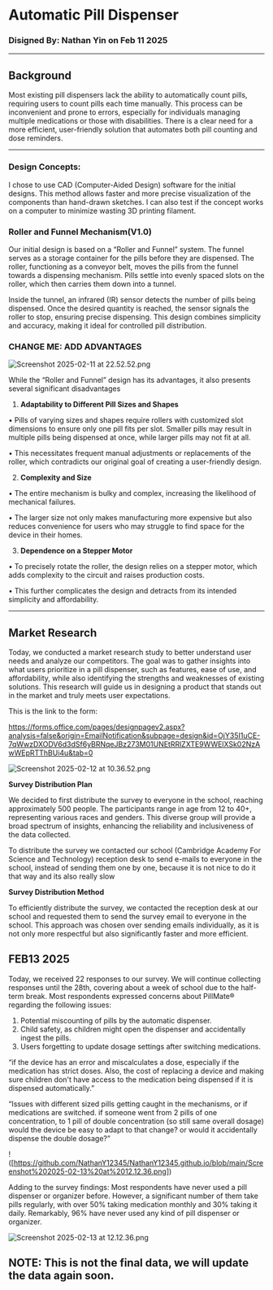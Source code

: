 # Automatic Pill Dispenser

### Disigned By: Nathan Yin on Feb 11 2025

---

## Background

Most existing pill dispensers lack the ability to automatically count pills, requiring users to count pills each time manually. This process can be inconvenient and prone to errors, especially for individuals managing multiple medications or those with disabilities. There is a clear need for a more efficient, user-friendly solution that automates both pill counting and dose reminders.

---

### **Design Concepts:**

I chose to use CAD (Computer-Aided Design) software for the initial designs. This method allows faster and more precise visualization of the components than hand-drawn sketches. I can also test if the concept works on a computer to minimize wasting 3D printing filament.

### **Roller and Funnel Mechanism(V1.0)**

Our initial design is based on a “Roller and Funnel” system. The funnel serves as a storage container for the pills before they are dispensed. The roller, functioning as a conveyor belt, moves the pills from the funnel towards a dispensing mechanism. Pills settle into evenly spaced slots on the roller, which then carries them down into a tunnel.

Inside the tunnel, an infrared (IR) sensor detects the number of pills being dispensed. Once the desired quantity is reached, the sensor signals the roller to stop, ensuring precise dispensing. This design combines simplicity and accuracy, making it ideal for controlled pill distribution.

### CHANGE ME: ADD ADVANTAGES

![Screenshot 2025-02-11 at 22.52.52.png](attachment:51cd10c9-f2c4-4b7b-a6f6-f55130790bb6:Screenshot_2025-02-11_at_22.52.52.png)

While the “Roller and Funnel” design has its advantages, it also presents several significant disadvantages

1.	**Adaptability to Different Pill Sizes and Shapes**

•	Pills of varying sizes and shapes require rollers with customized slot dimensions to ensure only one pill fits per slot. Smaller pills may result in multiple pills being dispensed at once, while larger pills may not fit at all.

•	This necessitates frequent manual adjustments or replacements of the roller, which contradicts our original goal of creating a user-friendly design.

2.	**Complexity and Size**

•	The entire mechanism is bulky and complex, increasing the likelihood of mechanical failures.

•	The larger size not only makes manufacturing more expensive but also reduces convenience for users who may struggle to find space for the device in their homes.

3.	**Dependence on a Stepper Motor**

•	To precisely rotate the roller, the design relies on a stepper motor, which adds complexity to the circuit and raises production costs.

•	This further complicates the design and detracts from its intended simplicity and affordability.

---

## Market Research

Today, we conducted a market research study to better understand user needs and analyze our competitors. The goal was to gather insights into what users prioritize in a pill dispenser, such as features, ease of use, and affordability, while also identifying the strengths and weaknesses of existing solutions. This research will guide us in designing a product that stands out in the market and truly meets user expectations.

This is the link to the form:

 https://forms.office.com/pages/designpagev2.aspx?analysis=false&origin=EmailNotification&subpage=design&id=OjY35I1uCE-7qWwzDXODV6d3dSf6yBRNqeJBz273M01UNEtRRlZXTE9WWElXSk02NzAwWEpRTThBUi4u&tab=0

![Screenshot 2025-02-12 at 10.36.52.png](attachment:5e90eb0e-ecbb-43c3-8bfc-374dc8f74f57:Screenshot_2025-02-12_at_10.36.52.png)

**Survey Distribution Plan**

We decided to first distribute the survey to everyone in the school, reaching approximately 500 people. The participants range in age from 12 to 40+, representing various races and genders. This diverse group will provide a broad spectrum of insights, enhancing the reliability and inclusiveness of the data collected.

To distribute the survey we contacted our school (Cambridge Academy For Science and Technology) reception desk to send e-mails to everyone in the school, instead of sending them one by one, because it is not nice to do it that way and its also really slow

**Survey Distribution Method**

To efficiently distribute the survey, we contacted the reception desk at our school and requested them to send the survey email to everyone in the school. This approach was chosen over sending emails individually, as it is not only more respectful but also significantly faster and more efficient.

## FEB13 2025

Today, we received 22 responses to our survey. We will continue collecting responses until the 28th, covering about a week of school due to the half-term break. Most respondents expressed concerns about PillMate® regarding the following issues:
1.	Potential miscounting of pills by the automatic dispenser.
2.	Child safety, as children might open the dispenser and accidentally ingest the pills.
3.	Users forgetting to update dosage settings after switching medications.

“if the device has an error and miscalculates a dose, especially if the medication has strict doses. Also, the cost of replacing a device and making sure children don't have access to the medication being dispensed if it is dispensed automatically.”

“Issues with different sized pills getting caught in the mechanisms, or if medications are switched. if someone went from 2 pills of one concentration, to 1 pill of double concentration (so still same overall dosage) would the device be easy to adapt to that change? or would it accidentally dispense the double dosage?”

!([https://github.com/NathanY12345/NathanY12345.github.io/blob/main/Screenshot%202025-02-13%20at%2012.12.36.png])

Adding to the survey findings: Most respondents have never used a pill dispenser or organizer before. However, a significant number of them take pills regularly, with over 50% taking medication monthly and 30% taking it daily. Remarkably, 96% have never used any kind of pill dispenser or organizer.

![Screenshot 2025-02-13 at 12.12.36.png](attachment:d0099e97-0e03-441b-80ae-10a6e473c985:Screenshot_2025-02-13_at_12.12.36.png)

## NOTE: This is not the final data, we will update the data again soon.
